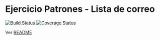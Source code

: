 # Ejercicio Patrones - Lista de correo

[![Build Status](https://travis-ci.org/uqbar-project/eg-lista-correo-xtend.svg?branch=decorator)](https://travis-ci.org/uqbar-project/eg-lista-correo-xtend) [![Coverage Status](https://coveralls.io/repos/github/uqbar-project/eg-lista-correo-xtend/badge.svg?branch=decorator)](https://coveralls.io/github/uqbar-project/eg-lista-correo-xtend?branch=decorator)

Ver [README](https://github.com/uqbar-project/eg-lista-correo-xtend/blob/master/README.md)
